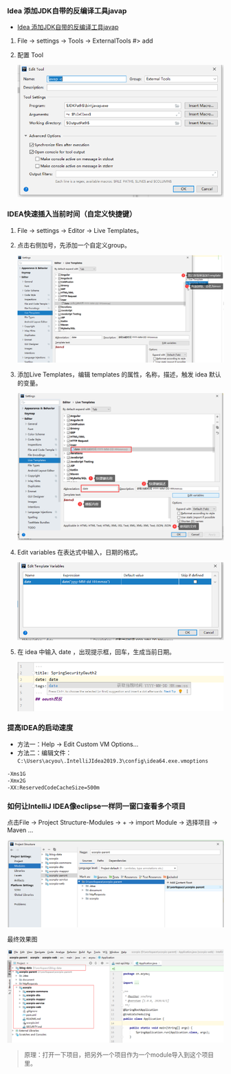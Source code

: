 ### Idea 添加JDK自带的反编译工具javap
- [Idea 添加JDK自带的反编译工具javap](https://blog.csdn.net/qq_40646143/article/details/105833724?utm_medium=distribute.pc_relevant.none-task-blog-BlogCommendFromMachineLearnPai2-1.channel_param&depth_1-utm_source=distribute.pc_relevant.none-task-blog-BlogCommendFromMachineLearnPai2-1.channel_param)

1. File -> settings -> Tools -> ExternalTools  #> add

2. 配置 Tool

    ![图片](../../images/Idea_External_Tool.png)

### IDEA快速插入当前时间（自定义快捷键）
1. File -> settings -> Editor -> Live Templates。
2. 点击右侧加号，先添加一个自定义group。

    ![](../../images/ideaUse_1.png)
3. 添加Live Templates，编辑 templates 的属性，名称，描述，触发 idea 默认的变量。

    ![](../../images/ideaUse_2.png)
4. Edit variables 在表达式中输入，日期的格式。

    ![](../../images/ideaUse_3.png)
5. 在 idea 中输入 date ，出现提示框，回车，生成当前日期。

    ![](../../images/ideaUse_4.png)

### 提高IDEA的启动速度
- 方法一：Help -> Edit Custom VM Options...
- 方法二：编辑文件：`C:\Users\acyou\.IntelliJIdea2019.3\config\idea64.exe.vmoptions`

```
-Xms1G
-Xmx2G
-XX:ReservedCodeCacheSize=500m

```

### 如何让IntelliJ IDEA像eclipse一样同一窗口查看多个项目

点击File -> Project Structure-Modules -> + -> import Module -> 选择项目 -> Maven ...

![](../../images/idea_project_2.png)

最终效果图

![](../../images/idea_project_1.png)

> 原理：打开一下项目，把另外一个项目作为一个module导入到这个项目里。